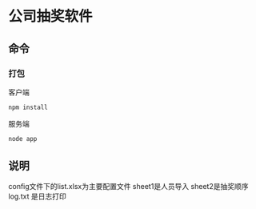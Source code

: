 # 公司抽奖软件

## 命令

### 打包

客户端
```javascript
npm install
```

服务端
```javascript
node app
```

## 说明
config文件下的list.xlsx为主要配置文件
sheet1是人员导入
sheet2是抽奖顺序
log.txt 是日志打印